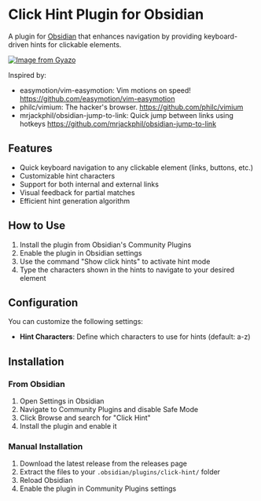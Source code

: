 # Click Hint Plugin for Obsidian

A plugin for [Obsidian](https://obsidian.md) that enhances navigation by providing keyboard-driven hints for clickable elements.

[![Image from Gyazo](https://i.gyazo.com/2775763bf630463e268ba20714660786.gif)](https://gyazo.com/2775763bf630463e268ba20714660786)

Inspired by:
- easymotion/vim-easymotion: Vim motions on speed! https://github.com/easymotion/vim-easymotion
- philc/vimium: The hacker's browser. https://github.com/philc/vimium
- mrjackphil/obsidian-jump-to-link: Quick jump between links using hotkeys https://github.com/mrjackphil/obsidian-jump-to-link

## Features

- Quick keyboard navigation to any clickable element (links, buttons, etc.)
- Customizable hint characters
- Support for both internal and external links
- Visual feedback for partial matches
- Efficient hint generation algorithm

## How to Use

1. Install the plugin from Obsidian's Community Plugins
2. Enable the plugin in Obsidian settings
3. Use the command "Show click hints" to activate hint mode
4. Type the characters shown in the hints to navigate to your desired element

## Configuration

You can customize the following settings:

- **Hint Characters**: Define which characters to use for hints (default: a-z)

## Installation

### From Obsidian

1. Open Settings in Obsidian
2. Navigate to Community Plugins and disable Safe Mode
3. Click Browse and search for "Click Hint"
4. Install the plugin and enable it

### Manual Installation

1. Download the latest release from the releases page
2. Extract the files to your `.obsidian/plugins/click-hint/` folder
3. Reload Obsidian
4. Enable the plugin in Community Plugins settings

